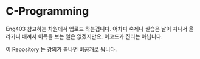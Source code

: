 C-Programming
=============

Eng403 
참고하는 차원에서 업로드 하는겁니다.
어차피 숙제나 실습은 날이 지나서 올라가니
배껴서 이득을 보는 일은 없겠지만요.
이코드가 진리는 아닙니다.

이 Repository 는 강의가 끝나면 비공개로 됩니다.
